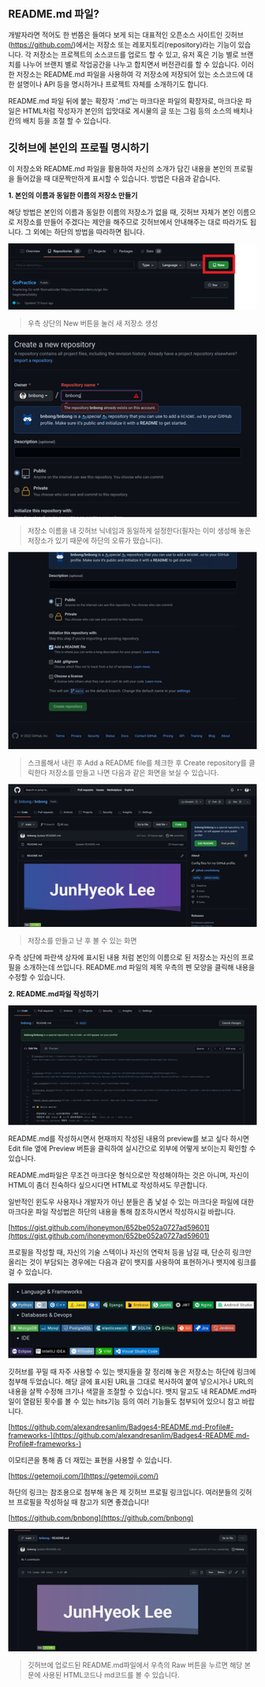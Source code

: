 ## README.md 파일?


 개발자라면 적어도 한 번쯤은 들여다 보게 되는 대표적인 오픈소스 사이트인 깃허브(https://github.com/)에서는 저장소 또는 레포지토리(repository)라는 기능이 있습니다. 각 저장소는 프로젝트의 소스코드를 업로드 할 수 있고, 유저 혹은 기능 별로 브랜치를 나누어 브랜치 별로 작업공간을 나누고 합치면서 버전관리를 할 수 있습니다. 이러한 저장소는 README.md 파일을 사용하여 각 저장소에 저장되어 있는 소스코드에 대한 설명이나 API 등을 명시하거나 프로젝트 자체를 소개하기도 합니다.



 README.md 파일 뒤에 붙는 확장자 '.md'는 마크다운 파일의 확장자로, 마크다운 파일은 HTML처럼 작성자가 본인의 입맛대로 게시물의 글 또는 그림 등의 소스의 배치나 칸의 배치 등을 조절 할 수 있습니다.



## 깃허브에 본인의 프로필 명시하기

   
 이 저장소와 README.md 파일을 활용하여 자신의 소개가 담긴 내용을 본인의 프로필을 들어갔을 때 대문짝만하게 표시할 수 있습니다. 방법은 다음과 같습니다.



**1. 본인의 이름과 동일한 이름의 저장소 만들기**


 해당 방법은 본인의 이름과 동일한 이름의 저장소가 없을 때, 깃허브 자체가 본인 이름으로 저장소를 만들어 주겠다는 제안을 해주므로 깃허브에서 안내해주는 대로 따라가도 됩니다. 그 외에는 하단의 방법을 따라하면 됩니다.

<img src="https://github.com/bnbong/Myblog_posts/blob/master/posts/Development/20220602062550/img.png?raw=true" width="100%" height="30%" title="create_new_repo" alt="create_new_repo"></img>
 > 우측 상단의 New 버튼을 눌러 새 저장소 생성   

<img src="https://github.com/bnbong/Myblog_posts/blob/master/posts/Development/20220602062550/img%20(1).jpg?raw=true" width="100%" height="30%" title="add_readme" alt="add_readme"></img>
 > 저장소 이름을 내 깃허브 닉네임과 동일하게 설정한다(필자는 이미 생성해 놓은 저장소가 있기 때문에 하단의 오류가 떴습니다).

<img src="https://github.com/bnbong/Myblog_posts/blob/master/posts/Development/20220602062550/img%20(2).jpg?raw=true" width="100%" height="30%" title="first_view" alt="first_view"></img>
 > 스크롤해서 내린 후 Add a README file를 체크한 후 Create repository를 클릭한다
저장소를 만들고 나면 다음과 같은 화면을 보실 수 있습니다.
   
<img src="https://github.com/bnbong/Myblog_posts/blob/master/posts/Development/20220602062550/img%20(3).jpg?raw=true" width="100%" height="30%" title="write_readme" alt="write_readme"></img>
 > 저장소를 만들고 난 후 볼 수 있는 화면
    
 우측 상단에 파란색 상자에 표시된 내용 처럼 본인의 이름으로 된 저장소는 자신의 프로필을 소개하는데 쓰입니다. README.md 파일의 제목 우측의 펜 모양을 클릭해 내용을 수정할 수 있습니다. 



**2. README.md파일 작성하기**

<img src="https://github.com/bnbong/Myblog_posts/blob/master/posts/Development/20220602062550/img%20(4).jpg?raw=true" width="100%" height="30%" title="badge" alt="badge"></img>
   
 README.md를 작성하시면서 현재까지 작성된 내용의 preview를 보고 싶다 하시면 Edit file 옆에 Preview 버튼을 클릭하여 실시간으로 외부에 어떻게 보이는지 확인할 수 있습니다.



 README.md파일은 무조건 마크다운 형식으로만 작성해야하는 것은 아니며, 자신이 HTML이 좀더 친숙하다 싶으시다면 HTML로 작성하셔도 무관합니다. 



 일반적인 윈도우 사용자나 개발자가 아닌 분들은 좀 낯설 수 있는 마크다운 파일에 대한 마크다운 파일 작성법은 하단의 내용을 통해 참조하시면서 작성하시길 바랍니다.

[https://gist.github.com/ihoneymon/652be052a0727ad59601](https://gist.github.com/ihoneymon/652be052a0727ad59601)


 프로필을 작성할 때, 자신의 기술 스텍이나 자신의 연락처 등을 남길 때, 단순히 링크만 올리는 것이 부담되는 경우에는 다음과 같이 뱃지를 사용하여 표현하거나 뱃지에 링크를 걸 수 있습니다.


<img src="https://github.com/bnbong/Myblog_posts/blob/master/posts/Development/20220602062550/img%20(5).jpg?raw=true" width="100%" height="30%" title="myrepo" alt="myrepo"></img>
   
 깃허브를 꾸밀 때 자주 사용할 수 있는 뱃지들을 잘 정리해 놓은 저장소는 하단에 링크에 첨부해 두었습니다. 해당 글에 표시된 URL을 그대로 복사하여 붙여 넣으시거나 URL의 내용을 살짝 수정해 크기나 색깔을 조절할 수 있습니다. 뱃지 말고도 내 README.md파일이 열람된 횟수를 볼 수 있는 hits기능 등의 여러 기능들도 첨부되어 있으니 참고 바랍니다.

[https://github.com/alexandresanlim/Badges4-README.md-Profile#-frameworks-](https://github.com/alexandresanlim/Badges4-README.md-Profile#-frameworks-)


 이모티콘을 통해 좀 더 재밌는 표현을 사용할 수 있습니다.

[https://getemoji.com/](https://getemoji.com/)


 하단의 링크는 참조용으로 첨부해 놓은 제 깃허브 프로필 링크입니다. 여러분들의 깃허브 프로필을 작성하실 때 참고가 되면 좋겠습니다!



[https://github.com/bnbong](https://github.com/bnbong)

<img src="https://github.com/bnbong/Myblog_posts/blob/master/posts/Development/20220602062550/img%20(6).jpg?raw=true" width="100%" height="30%" title="i_cant" alt="i_cant"></img>
   
 > 깃허브에 업로드된 README.md파일에서 우측의 Raw 버튼을 누르면 해당 본문에 사용된 HTML코드나 md코드를 볼 수 있습니다.
